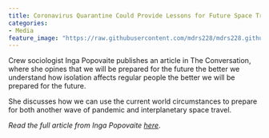 ```yaml
---
title: Coronavirus Quarantine Could Provide Lessons for Future Space Travel on How Regular People Weather Isolation
categories:
- Media
feature_image: "https://raw.githubusercontent.com/mdrs228/mdrs228.github.io/master/bannerIsolation.png"
---
```

    
Crew sociologist Inga Popovaite publishes an article in The Conversation, where she opines that we will be prepared for the future the better we understand how isolation affects regular people the better we will be prepared for the future.

<!-- more -->
    
She discusses how we can use the current world circumstances to prepare for both another wave of pandemic and interplanetary space travel. 

_Read the full article from Inga Popovaite [here](https://theconversation.com/coronavirus-quarantine-could-provide-lessons-for-future-space-travel-on-how-regular-people-weather-isolation-134762)_.
